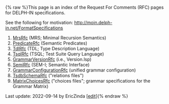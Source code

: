 {% raw %}This page is an index of the Request For Comments (RFC) pages for
DELPH-IN specifications.

See the following for motivation:
<http://moin.delph-in.net/FormatSpecifications>

1. [MrsRfc](../MrsRFC) (MRS; Minimal Recursion Semantics)
2. [PredicateRfc](../PredicateRfc) (Semantic Predicates)
3. [TdlRfc](../TdlRFC) (TDL; Type Description Language)
4. [TsqlRfc](../TsqlRfc) (TSQL; Test Suite Query Language)
5. [GrammarVersionRfc](../GrammarVersionRfc) (i.e., Version.lsp)
6. [SemiRfc](../SemiRfc) (SEM-I; Semantic Interface)
7. [GrammarConfigurationRfc](../GrammarConfigurationRfc) (unified grammar
configuration)
8. [TsdbSchemaRfc](../TsdbSchemaRfc) ("relations files")
9. [MatrixChoicesRfc](../MatrixChoicesRfc) ("choices files"; grammar
specifications for the Grammar Matrix)

Last update: 2022-09-14 by EricZinda [[edit](https://github.com/delph-in/docs/wiki/DelphinRFCs/_edit)]{% endraw %}